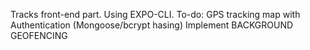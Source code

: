 Tracks front-end part. Using EXPO-CLI.
To-do:
GPS tracking map with Authentication (Mongoose/bcrypt hasing)
Implement BACKGROUND GEOFENCING
